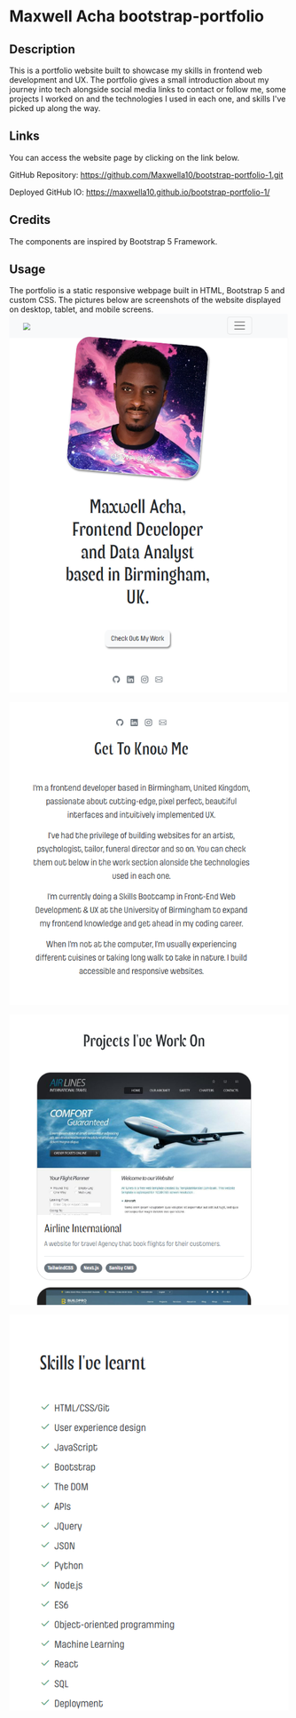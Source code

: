 # Maxwell Acha bootstrap-portfolio

## Description
This is a portfolio website built to showcase my skills in frontend web development and UX. The portfolio gives a small introduction about my journey into tech alongside social media links to contact or follow me, some projects I worked on and the technologies I used in each one, and skills I've picked up along the way.

## Links
You can access the website page by clicking on the link below.

GitHub Repository: https://github.com/Maxwella10/bootstrap-portfolio-1.git

Deployed GitHub IO: https://maxwella10.github.io/bootstrap-portfolio-1/


## Credits
The components are inspired by Bootstrap 5 Framework.

## Usage
The portfolio is a static responsive webpage built in HTML, Bootstrap 5 and custom CSS. The pictures below are screenshots of the website displayed on desktop, tablet, and mobile screens.
![](portfolio-pix1.png)

![](portfolio-pix2.png)

![](portfolio-pix3.png)

![](portfolio-pix4.png)
